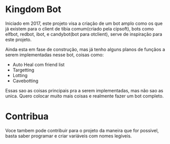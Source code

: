 # Kingdom Bot
Iniciado em 2017, este projeto visa a criação de um bot amplo
como os que já existem para o client de tibia comum(criado pela cipsoft),
bots como elfbot, redbot, ibot, e candybot(bot para otclient), serve de
inspiração para este projeto.

Ainda esta em fase de construção, mas já tenho alguns planos de funçãos a serem
implementadas nesse bot, coisas como:
- Auto Heal com friend list
- Targetting
- Lotting
- Cavebotting

Essas sao as coisas principais pra a serem implementadas, mas não sao as
unica. Quero colocar muito mais coisas e realmente fazer um bot completo.

# Contribua
Voce tambem pode contribuir para o projeto da maneira que for possivel,
basta saber programar e criar variáveis com nomes legíveis. 
